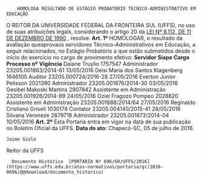         HOMOLOGA RESULTADO DE ESTÁGIO PROBATÓRIO TÉCNICO-ADMINISTRATIVO EM EDUCAÇÃO  

 O REITOR DA UNIVERSIDADE FEDERAL DA FRONTEIRA SUL (UFFS), no uso de suas atribuições legais, considerando o artigo 20 da [LEI Nº 8.112, DE 11 DE DEZEMBRO DE 1990](http://www.planalto.gov.br/ccivil_03/leis/l8112cons.htm)  , resolve:   **Art. 1º** HOMOLOGAR, o resultado da avaliação queaprovaos servidores Técnico-Administrativos em Educação, a seguir relacionados, no Estágio Probatório a que estão submetidos desde o início do exercício no cargo de provimento efetivo:     **Servidor**    **Siape**    **Cargo**    **Processo nº**    **Vigência**      Daiane Truylio   1757547   Administrador   23205.001863/2014-61   13/05/2016     Deisi Maria dos Santos Klagenberg   1646105   Auditor   23205.000724/2016-28   27/05/2016     Everton Junior Pelisson   2021390   Administrador   23205.001876/2014-30   03/05/2016     Gesibel Makoski Martins   2907842   Assistente em Administração   23205.001926/2014-89   24/05/2016     Oziel Fragozo Pompeo   2028820   Assistente em Administração   23205.001888/2014/64   27/05/2016     Reginaldo Cristiano Griseli   1030174   Contator   23205.004140/2015-41   28/05/2016     Silvana Veroneze   2879718   Administrador   23205.001873/2014-04   10/05/2016       **Art. 2º** Esta Portaria entra em vigor na data de sua publicação no Boletim Oficial da UFFS.      **Data do ato:** Chapecó-SC, 05 de julho de 2016.   
 

    Jaime Giolo   
 Reitor da UFFS 

      Documento Histórico  [PORTARIA Nº 696/GR/UFFS/2016](https://www.uffs.edu.br/atos-normativos/portaria/gr/2016-0696/@@download/documento_historico)     
      